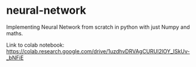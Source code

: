 # neural-network
Implementing Neural Network from scratch in python with just Numpy and maths.

Link to colab notebook: https://colab.research.google.com/drive/1uzdhvDRVAgCURUl2lOY_ISkUv-_bNFiE

